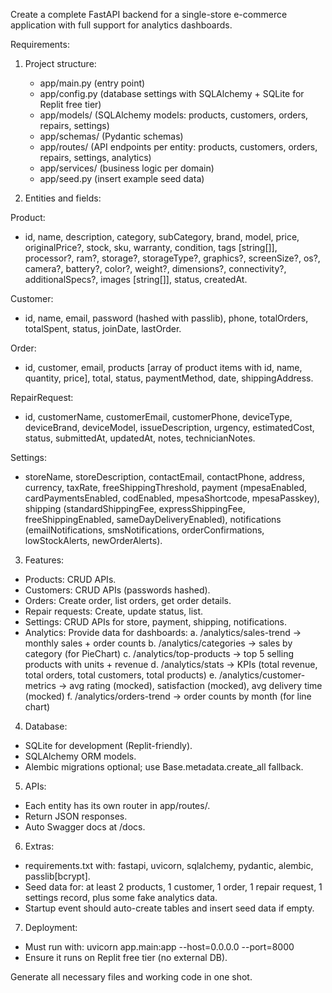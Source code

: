 Create a complete FastAPI backend for a single-store e-commerce application with full support for analytics dashboards.

Requirements:
1. Project structure:
   - app/main.py (entry point)
   - app/config.py (database settings with SQLAlchemy + SQLite for Replit free tier)
   - app/models/ (SQLAlchemy models: products, customers, orders, repairs, settings)
   - app/schemas/ (Pydantic schemas)
   - app/routes/ (API endpoints per entity: products, customers, orders, repairs, settings, analytics)
   - app/services/ (business logic per domain)
   - app/seed.py (insert example seed data)

2. Entities and fields:

Product:
- id, name, description, category, subCategory, brand, model,
  price, originalPrice?, stock, sku, warranty, condition, tags [string[]],
  processor?, ram?, storage?, storageType?, graphics?, screenSize?, os?,
  camera?, battery?, color?, weight?, dimensions?, connectivity?, additionalSpecs?,
  images [string[]], status, createdAt.

Customer:
- id, name, email, password (hashed with passlib), phone,
  totalOrders, totalSpent, status, joinDate, lastOrder.

Order:
- id, customer, email, products [array of product items with id, name, quantity, price],
  total, status, paymentMethod, date, shippingAddress.

RepairRequest:
- id, customerName, customerEmail, customerPhone,
  deviceType, deviceBrand, deviceModel, issueDescription, urgency,
  estimatedCost, status, submittedAt, updatedAt, notes, technicianNotes.

Settings:
- storeName, storeDescription, contactEmail, contactPhone, address,
  currency, taxRate, freeShippingThreshold,
  payment (mpesaEnabled, cardPaymentsEnabled, codEnabled, mpesaShortcode, mpesaPasskey),
  shipping (standardShippingFee, expressShippingFee, freeShippingEnabled, sameDayDeliveryEnabled),
  notifications (emailNotifications, smsNotifications, orderConfirmations, lowStockAlerts, newOrderAlerts).

3. Features:
- Products: CRUD APIs.
- Customers: CRUD APIs (passwords hashed).
- Orders: Create order, list orders, get order details.
- Repair requests: Create, update status, list.
- Settings: CRUD APIs for store, payment, shipping, notifications.
- Analytics: Provide data for dashboards:
   a. /analytics/sales-trend → monthly sales + order counts
   b. /analytics/categories → sales by category (for PieChart)
   c. /analytics/top-products → top 5 selling products with units + revenue
   d. /analytics/stats → KPIs (total revenue, total orders, total customers, total products)
   e. /analytics/customer-metrics → avg rating (mocked), satisfaction (mocked), avg delivery time (mocked)
   f. /analytics/orders-trend → order counts by month (for line chart)

4. Database:
- SQLite for development (Replit-friendly).
- SQLAlchemy ORM models.
- Alembic migrations optional; use Base.metadata.create_all fallback.

5. APIs:
- Each entity has its own router in app/routes/.
- Return JSON responses.
- Auto Swagger docs at /docs.

6. Extras:
- requirements.txt with: fastapi, uvicorn, sqlalchemy, pydantic, alembic, passlib[bcrypt].
- Seed data for: at least 2 products, 1 customer, 1 order, 1 repair request, 1 settings record, plus some fake analytics data.
- Startup event should auto-create tables and insert seed data if empty.

7. Deployment:
- Must run with: uvicorn app.main:app --host=0.0.0.0 --port=8000
- Ensure it runs on Replit free tier (no external DB).

Generate all necessary files and working code in one shot.
